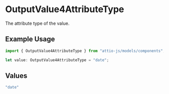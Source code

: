 # OutputValue4AttributeType

The attribute type of the value.

## Example Usage

```typescript
import { OutputValue4AttributeType } from "attio-js/models/components";

let value: OutputValue4AttributeType = "date";
```

## Values

```typescript
"date"
```